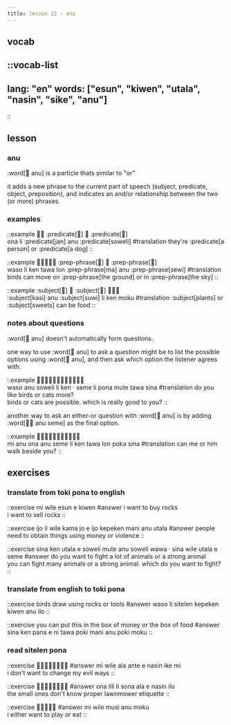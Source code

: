 ```yaml
---
title: lesson 12 - anu
---
```

## vocab
::vocab-list
---
lang: "en"
words: ["esun", "kiwen", "utala", "nasin", "sike", "anu"]
---
::

## lesson
### anu
:word[󱤇 anu] is a particle thats similar to "or"

it adds a new phrase to the current part of speech (subject, predicate, object, preposition), and indicates an and/or relationship between the two (or more) phrases.

### examples
::example
󱥆󱤧 :predicate[󱤑] 󱤇 :predicate[󱥢] \
ona li :predicate[jan] anu :predicate[soweli]
#translation
they're :predicate[a person] or :predicate[a dog]
::

::example
󱥴󱤧󱤘󱥩󱤬 :prep-phrase[󱤰] 󱤇 :prep-phrase[󱥚] \
waso li ken tawa lon :prep-phrase[ma] anu :prep-phrase[sewi]
#translation
birds can move on :prep-phrase[the ground] or in :prep-phrase[the sky]
::

::example
:subject[󱤗] 󱤇 :subject[󱥦] 󱤧󱤘󱤶 \
:subject[kasi] anu :subject[suwi] li ken moku
#translation
:subject[plants] or :subject[sweets] can be food
::

### notes about questions
:word[󱤇 anu] doesn't automatically form questions.

one way to use :word[󱤇 anu] to ask a question might be to list the possible options using :word[󱤇 anu], and then ask which option the listener agrees with.

::example
󱥴󱤇󱥢󱤧󱤘󱦜󱥙󱤧󱥔󱤼󱥩󱥞 \
waso anu soweli li ken · seme li pona mute tawa sina
#translation
do you like birds or cats more? \
birds or cats are possible. which is really good to you?
::

another way to ask an either-or question with :word[󱤇 anu] is by adding :word[󱤇󱥙 anu seme] as the final option.

::example
󱤴󱤇󱥆󱤇󱥙󱤧󱤘󱥩󱤬󱥒󱥞 \
mi anu ona anu seme li ken tawa lon poka sina
#translation
can me or him walk beside you?
::

## exercises
### translate from toki pona to english
::exercise
mi wile esun e kiwen
#answer
i want to buy rocks \
i want to sell rocks
::

::exercise
ijo li wile kama jo e ijo kepeken mani anu utala
#answer
people need to obtain things using money or violence
::

::exercise
sina ken utala e soweli mute anu soweli wawa · sina wile utala e seme
#answer
do you want to fight a lot of animals or a strong animal \
you can fight many animals or a strong animal. which do you want to fight?
::

### translate from english to toki pona
::exercise
birds draw using rocks or tools
#answer
waso li sitelen kepeken kiwen anu ilo
::

::exercise
you can put this in the box of money or the box of food
#answer
sina ken pana e ni tawa poki mani anu poki moku
::

### read sitelen pona
::exercise
󱤴󱥷󱤂󱤆󱤉󱤿󱤍󱤴
#answer
mi wile ala ante e nasin ike mi \
i don't want to change my evil ways
::

::exercise
󱥆󱤨󱤧󱥡󱤂󱤉󱤿󱤎
#answer
ona lili li sona ala e nasin ilo \
the small ones don't know proper lawnmower etiquette
::

::exercise
󱤴󱥷󱤻󱤇󱤶
#answer
mi wile musi anu moku \
i either want to play or eat
::